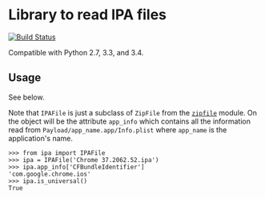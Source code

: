 # Library to read IPA files

[![Build Status](https://travis-ci.org/Tatsh/libipa.svg?branch=master)](https://travis-ci.org/Tatsh/libipa)

Compatible with Python 2.7, 3.3, and 3.4.

## Usage

See below.

Note that `IPAFile` is just a subclass of `ZipFile` from the [`zipfile`](https://docs.python.org/2/library/zipfile.html)  module. On the object will be the attribute `app_info` which contains all the information read from `Payload/app_name.app/Info.plist` where `app_name` is the application's name.

```
>>> from ipa import IPAFile
>>> ipa = IPAFile('Chrome 37.2062.52.ipa')
>>> ipa.app_info['CFBundleIdentifier']
'com.google.chrome.ios'
>>> ipa.is_universal()
True
```
